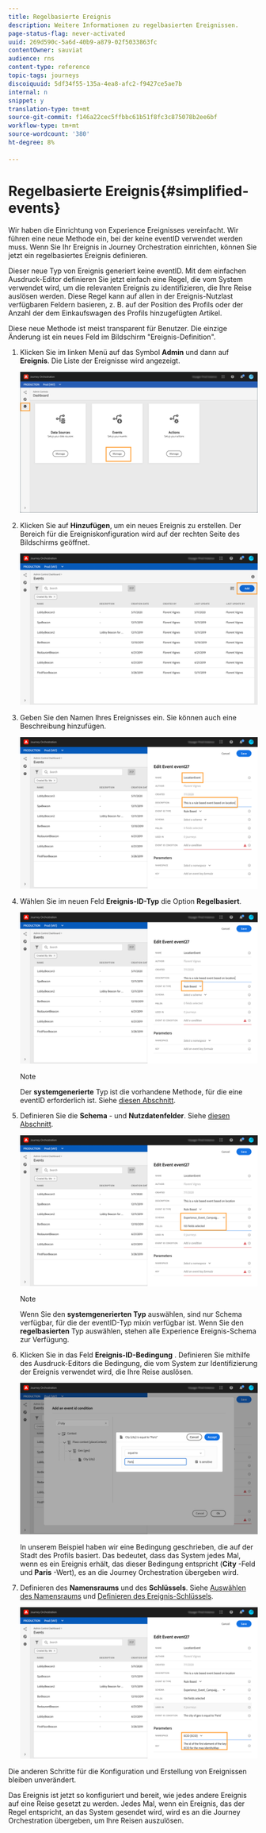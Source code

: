 ```yaml
---
title: Regelbasierte Ereignis
description: Weitere Informationen zu regelbasierten Ereignissen.
page-status-flag: never-activated
uuid: 269d590c-5a6d-40b9-a879-02f5033863fc
contentOwner: sauviat
audience: rns
content-type: reference
topic-tags: journeys
discoiquuid: 5df34f55-135a-4ea8-afc2-f9427ce5ae7b
internal: n
snippet: y
translation-type: tm+mt
source-git-commit: f146a22cec5ffbbc61b51f8fc3c875078b2ee6bf
workflow-type: tm+mt
source-wordcount: '380'
ht-degree: 8%

---
```



# Regelbasierte Ereignis{#simplified-events}

Wir haben die Einrichtung von Experience Ereignisses vereinfacht. Wir führen eine neue Methode ein, bei der keine eventID verwendet werden muss. Wenn Sie Ihr Ereignis in Journey Orchestration einrichten, können Sie jetzt ein regelbasiertes Ereignis definieren.

Dieser neue Typ von Ereignis generiert keine eventID. Mit dem einfachen Ausdruck-Editor definieren Sie jetzt einfach eine Regel, die vom System verwendet wird, um die relevanten Ereignis zu identifizieren, die Ihre Reise auslösen werden. Diese Regel kann auf allen in der Ereignis-Nutzlast verfügbaren Feldern basieren, z. B. auf der Position des Profils oder der Anzahl der dem Einkaufswagen des Profils hinzugefügten Artikel.

Diese neue Methode ist meist transparent für Benutzer. Die einzige Änderung ist ein neues Feld im Bildschirm &quot;Ereignis-Definition&quot;.

1. Klicken Sie im linken Menü auf das Symbol **Admin** und dann auf **Ereignis**. Die Liste der Ereignisse wird angezeigt.

   ![](../assets/alpha-event1.png)

1. Klicken Sie auf **Hinzufügen**, um ein neues Ereignis zu erstellen. Der Bereich für die Ereigniskonfiguration wird auf der rechten Seite des Bildschirms geöffnet.

   ![](../assets/alpha-event2.png)

1. Geben Sie den Namen Ihres Ereignisses ein. Sie können auch eine Beschreibung hinzufügen.

   ![](../assets/alpha-event3.png)

1. Wählen Sie im neuen Feld **Ereignis-ID-Typ** die Option **Regelbasiert**.

   ![](../assets/alpha-event4.png)

   >[!NOTE]
   >
   >Der **systemgenerierte** Typ ist die vorhandene Methode, für die eine eventID erforderlich ist. Siehe [diesen Abschnitt](../event/about-events.md).

1. Definieren Sie die **Schema** - und **Nutzdatenfelder**. Siehe [diesen Abschnitt](../event/defining-the-payload-fields.md).

   ![](../assets/alpha-event5.png)

   >[!NOTE]
   >
   >Wenn Sie den **systemgenerierten Typ** auswählen, sind nur Schema verfügbar, für die der eventID-Typ mixin verfügbar ist. Wenn Sie den **regelbasierten** Typ auswählen, stehen alle Experience Ereignis-Schema zur Verfügung.

1. Klicken Sie in das Feld **Ereignis-ID-Bedingung** . Definieren Sie mithilfe des Ausdruck-Editors die Bedingung, die vom System zur Identifizierung der Ereignis verwendet wird, die Ihre Reise auslösen.

   ![](../assets/alpha-event6.png)

   In unserem Beispiel haben wir eine Bedingung geschrieben, die auf der Stadt des Profils basiert. Das bedeutet, dass das System jedes Mal, wenn es ein Ereignis erhält, das dieser Bedingung entspricht (**City** -Feld und **Paris** -Wert), es an die Journey Orchestration übergeben wird.

1. Definieren des **Namensraums** und des **Schlüssels**. Siehe [Auswählen des Namensraums](../event/selecting-the-namespace.md) und [Definieren des Ereignis-Schlüssels](../event/defining-the-event-key.md).

   ![](../assets/alpha-event7.png)

Die anderen Schritte für die Konfiguration und Erstellung von Ereignissen bleiben unverändert.

Das Ereignis ist jetzt so konfiguriert und bereit, wie jedes andere Ereignis auf eine Reise gesetzt zu werden. Jedes Mal, wenn ein Ereignis, das der Regel entspricht, an das System gesendet wird, wird es an die Journey Orchestration übergeben, um Ihre Reisen auszulösen.

